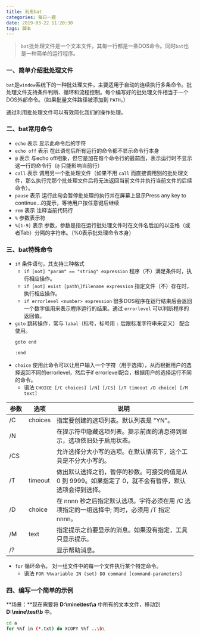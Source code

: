 ```yaml
---
title: 利用bat
categories: 每日一题
date: 2019-03-22 11:20:30
tags: 脚本
---
```


> `bat`批处理文件是一个文本文件，其每一行都是一条DOS命令。同时`bat`也是一种简单的运行程序。

### 一、简单介绍批处理文件

`bat`是`window`系统下的一种批处理文件，主要适用于自动的连续执行多条命令。批处理文件支持条件判断、循环和流程控制。每个编写好的批处理文件相当于一个DOS外部命令。（如果批量文件路径被添加到 `PATH`，）

通过利用批处理文件可以有效简化我们的操作处理。

### 二、bat常用命令

- `echo` 表示 显示此命令后的字符
- `echo off` 表示 在此语句后所有运行的命令都不显示命令行本身 
- `@` 表示 与echo off相象，但它是加在每个命令行的最前面，表示运行时不显示这一行的命令行（`@` 只能影响当前行）
- `call` 表示 调用另一个批处理文件（如果不用 `call` 而直接调用别的批处理文件，那么执行完那个批处理文件后将无法返回当前文件并执行当前文件的后续命令）。 
- `pause` 表示 运行此句会暂停批处理的执行并在屏幕上显示Press any key to continue...的提示，等待用户按任意键后继续 
- `rem` 表示 注释当前代码行
- `%` 参数表示符
- `%[1-9]` 表示 参数，参数是指在运行批处理文件时在文件名后加的以空格（或者Tab）分隔的字符串。（%0表示批处理命令本身）

### 三、bat特殊命令

- `if` 条件语句，其支持三种格式
    - `if [not] "param" == "string" expression` 程序（不）满足条件时，执行相应操作。
    - `if [not] exist [path\]filename expression` 指定文件（不）存在时，执行相应操作。
    - `if errorlevel <number> expression` 很多DOS程序在运行结束后会返回一个数字值用来表示程序运行的结果。通过 `errorlevel` 可以判断程序的返回值。
- `goto` 跳转操作，常与 `labal`（标号，标号用 `:` 后跟标准字符串来定义） 配合使用。
    ```bash
    goto end

    :end
    ```
- `choice` 使用此命令可以让用户输入一个字符（用于选择），从而根据用户的选择返回不同的errorlevel，然后于if errorlevel配合，根据用户的选择运行不同的命令。 
    - 语法 `CHOICE [/C choices] [/N] [/CS] [/T timeout /D choice] [/M text] `

参数 | 选项 | 说明
--- | ---- | ---
/C  | choices | 指定要创建的选项列表。默认列表是 "YN"。
/N  |         | 在提示符中隐藏选项列表。提示前面的消息得到显示，选项依旧处于启用状态。
/CS |         | 允许选择分大小写的选项。在默认情况下，这个工具是不分大小写的。
/T  | timeout | 做出默认选择之前，暂停的秒数。可接受的值是从 0 到 9999。如果指定了 0，就不会有暂停，默认选项会得到选择。
/D  | choice  | 在 nnnn 秒之后指定默认选项。字符必须在用 /C 选项指定的一组选择中; 同时，必须用 /T 指定 nnnn。
/M　| text    | 指定提示之前要显示的消息。如果没有指定，工具只显示提示。
/?  |         | 显示帮助消息。 

- `for` 循环命令。 对一组文件中的每一个文件执行某个特定命令。 
    - 语法 `FOR %%variable IN (set) DO command [command-parameters] `

### 四、编写一个简单的示例

**场景：**现在需要将 **D:\mine\test\a** 中所有的文本文件，移动到 **D:\mine\test\b** 中。

```bash
cd a
for %%f in (*.txt) do XCOPY %%f ..\b\
```
